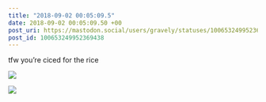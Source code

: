 ```yaml
---
title: "2018-09-02 00:05:09.5"
date: 2018-09-02 00:05:09.50 +00
post_uri: https://mastodon.social/users/gravely/statuses/100653249952369438
post_id: 100653249952369438
---
```

tfw you’re ciced for the rice


![](/images/5991665.jpeg)

![](/images/5991670.jpeg)

